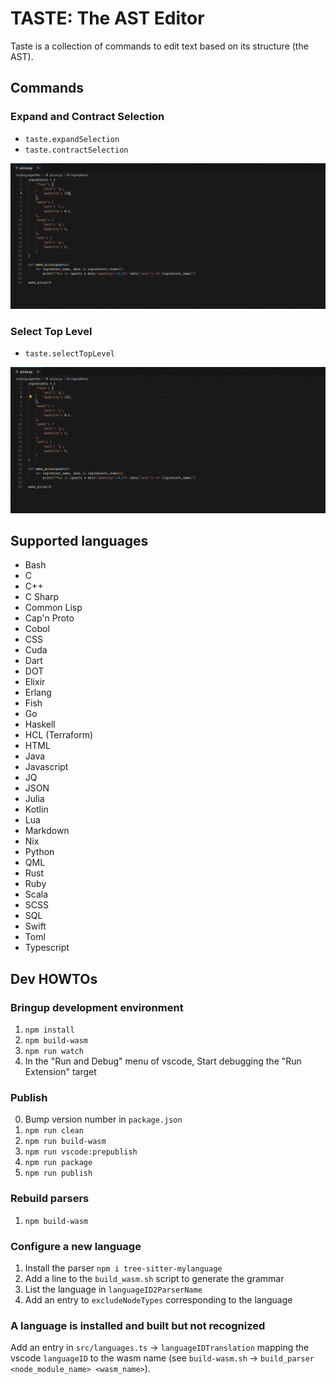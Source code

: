 # TASTE: The AST Editor

Taste is a collection of commands to edit text based on its structure (the AST).


## Commands

### Expand and Contract Selection

- `taste.expandSelection`
- `taste.contractSelection`

![expand and contract selection](media/expand_contract_selection.gif)

### Select Top Level

- `taste.selectTopLevel`

![select top level](media/select_top_level.gif)


## Supported languages

- Bash
- C
- C++
- C Sharp
- Common Lisp
- Cap'n Proto
- Cobol
- CSS
- Cuda
- Dart
- DOT
- Elixir
- Erlang
- Fish
- Go
- Haskell
- HCL (Terraform)
- HTML
- Java
- Javascript
- JQ
- JSON
- Julia
- Kotlin
- Lua
- Markdown
- Nix
- Python
- QML
- Rust
- Ruby
- Scala
- SCSS
- SQL
- Swift
- Toml
- Typescript


## Dev HOWTOs

### Bringup development environment

1. `npm install`
2. `npm build-wasm`
3. `npm run watch`
4. In the "Run and Debug" menu of vscode, Start debugging the "Run Extension" target

### Publish

0. Bump version number in `package.json`
1. `npm run clean`
2. `npm run build-wasm`
3. `npm run vscode:prepublish`
4. `npm run package`
5. `npm run publish`

### Rebuild parsers

1. `npm build-wasm`

### Configure a new language

1. Install the parser `npm i tree-sitter-mylanguage`
2. Add a line to the `build_wasm.sh` script to generate the grammar
3. List the language in `languageID2ParserName`
4. Add an entry to `excludeNodeTypes` corresponding to the language


### A language is installed and built but not recognized

Add an entry in `src/languages.ts` -> `languageIDTranslation` mapping the vscode `languageID` to the wasm name (see `build-wasm.sh` -> `build_parser <node_module_name> <wasm_name>`).